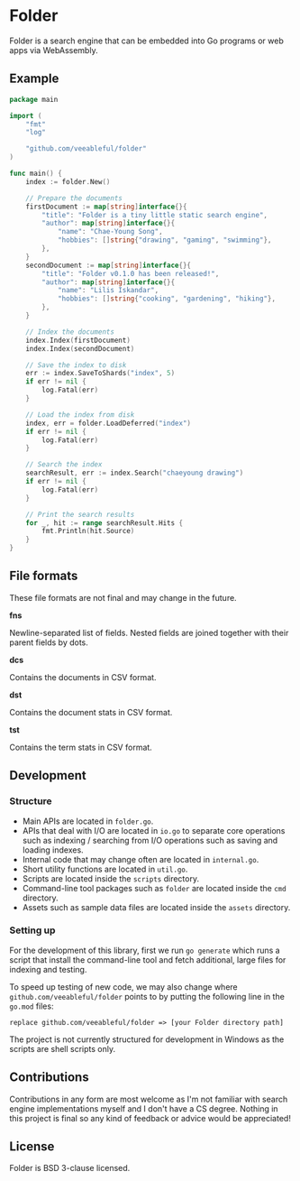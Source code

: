 # Folder

Folder is a search engine that can be embedded into Go programs or web apps via WebAssembly.

## Example

```go
package main

import (
	"fmt"
	"log"

	"github.com/veeableful/folder"
)

func main() {
	index := folder.New()

	// Prepare the documents
	firstDocument := map[string]interface{}{
		"title": "Folder is a tiny little static search engine",
		"author": map[string]interface{}{
			"name": "Chae-Young Song",
			"hobbies": []string{"drawing", "gaming", "swimming"},
		},
	}
	secondDocument := map[string]interface{}{
		"title": "Folder v0.1.0 has been released!",
		"author": map[string]interface{}{
			"name": "Lilis Iskandar",
			"hobbies": []string{"cooking", "gardening", "hiking"},
		},
	}

	// Index the documents
	index.Index(firstDocument)
	index.Index(secondDocument)

	// Save the index to disk
	err := index.SaveToShards("index", 5)
	if err != nil {
		log.Fatal(err)
	}

	// Load the index from disk
	index, err = folder.LoadDeferred("index")
	if err != nil {
		log.Fatal(err)
	}

	// Search the index
	searchResult, err := index.Search("chaeyoung drawing")
	if err != nil {
		log.Fatal(err)
	}

	// Print the search results
	for _, hit := range searchResult.Hits {
		fmt.Println(hit.Source)
	}
}
```

## File formats

These file formats are not final and may change in the future.

**fns**

Newline-separated list of fields. Nested fields are joined together with their parent fields by dots.

**dcs**

Contains the documents in CSV format.

**dst**

Contains the document stats in CSV format.

**tst**

Contains the term stats in CSV format.

## Development

### Structure

+ Main APIs are located in `folder.go`.
+ APIs that deal with I/O are located in `io.go` to separate core operations such as indexing / searching from I/O operations such as saving and loading indexes.
+ Internal code that may change often are located in `internal.go`.
+ Short utility functions are located in `util.go`.
+ Scripts are located inside the `scripts` directory.
+ Command-line tool packages such as `folder` are located inside the `cmd` directory.
+ Assets such as sample data files are located inside the `assets` directory.

### Setting up

For the development of this library, first we run `go generate` which runs a script that install the command-line tool and fetch additional, large files for indexing and testing.

To speed up testing of new code, we may also change where `github.com/veeableful/folder` points to by putting the following line in the `go.mod` files:
```
replace github.com/veeableful/folder => [your Folder directory path]
```

The project is not currently structured for development in Windows as the scripts are shell scripts only.

## Contributions

Contributions in any form are most welcome as I'm not familiar with search engine implementations myself and I don't have a CS degree. Nothing in this project is final so any kind of feedback or advice would be appreciated!

## License

Folder is BSD 3-clause licensed.
